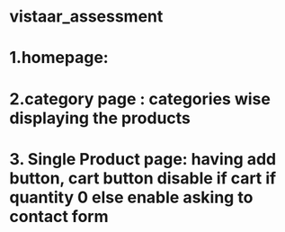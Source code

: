 # vistaar_assessment
# 1.homepage: 
# 2.category page : categories wise displaying the products
# 3. Single Product page: having add button, cart button disable if cart if quantity 0 else enable asking to contact form
